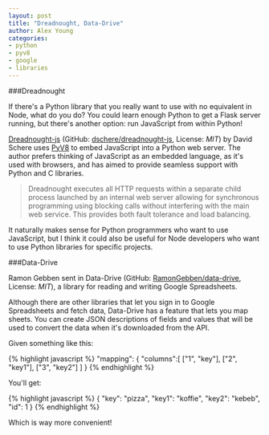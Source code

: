 ```yaml
---
layout: post
title: "Dreadnought, Data-Drive"
author: Alex Young
categories:
- python
- pyv8
- google
- libraries
---
```


###Dreadnought

If there's a Python library that you really want to use with no equivalent in Node, what do you do?  You could learn enough Python to get a Flask server running, but there's another option: run JavaScript from within Python!

[Dreadnought-js](https://sites.google.com/site/dreadnoughtjs/) (GitHub: [dschere/dreadnought-js](https://github.com/dschere/dreadnought-js), License: _MIT_) by David Schere uses [PyV8](https://code.google.com/p/pyv8/) to embed JavaScript into a Python web server.  The author prefers thinking of JavaScript as an embedded language, as it's used with browsers, and has aimed to provide seamless support with Python and C libraries.

> Dreadnought executes all HTTP requests within a separate child process launched by an internal web server allowing for synchronous programming using blocking calls without interfering with the main web service. This provides both fault tolerance and load balancing.

It naturally makes sense for Python programmers who want to use JavaScript, but I think it could also be useful for Node developers who want to use Python libraries for specific projects.

###Data-Drive

Ramon Gebben sent in Data-Drive (GitHub: [RamonGebben/data-drive](https://github.com/RamonGebben/data-drive), License: _MIT_), a library for reading and writing Google Spreadsheets.

Although there are other libraries that let you sign in to Google Spreadsheets and fetch data, Data-Drive has a feature that lets you map sheets.  You can create JSON descriptions of fields and values that will be used to convert the data when it's downloaded from the API.

Given something like this:

{% highlight javascript %}
"mapping": {
  "columns":[
    ["1", "key"],
    ["2", "key1"],
    ["3", "key2"]
  ]
}
{% endhighlight %}

You'll get:

{% highlight javascript %}
{
  "key": "pizza",
  "key1": "koffie",
  "key2": "kebeb",
  "id": 1
}
{% endhighlight %}

Which is way more convenient!
